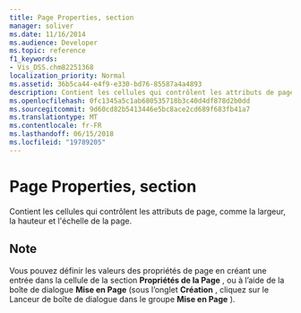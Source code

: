 ```yaml
---
title: Page Properties, section
manager: soliver
ms.date: 11/16/2014
ms.audience: Developer
ms.topic: reference
f1_keywords:
- Vis_DSS.chm82251368
localization_priority: Normal
ms.assetid: 36b5ca44-e4f9-e330-bd76-85587a4a4893
description: Contient les cellules qui contrôlent les attributs de page, comme la largeur, la hauteur et l'échelle de la page.
ms.openlocfilehash: 0fc1345a5c1ab680535718b3c40d4df878d2b0dd
ms.sourcegitcommit: 9d60cd82b5413446e5bc8ace2cd689f683fb41a7
ms.translationtype: MT
ms.contentlocale: fr-FR
ms.lasthandoff: 06/15/2018
ms.locfileid: "19789205"
---
```

# <a name="page-properties-section"></a>Page Properties, section

Contient les cellules qui contrôlent les attributs de page, comme la largeur, la hauteur et l'échelle de la page.
  
## <a name="remarks"></a>Note

Vous pouvez définir les valeurs des propriétés de page en créant une entrée dans la cellule de la section **Propriétés de la Page** , ou à l’aide de la boîte de dialogue **Mise en Page** (sous l’onglet **Création** , cliquez sur le Lanceur de boîte de dialogue dans le groupe **Mise en Page** ). 
  

